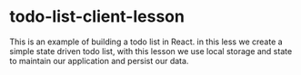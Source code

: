# todo-list-client-lesson
This is an example of building a todo list in React. in this less we create a simple state driven todo list, with this lesson we use local storage and state to maintain our application and persist our data.
